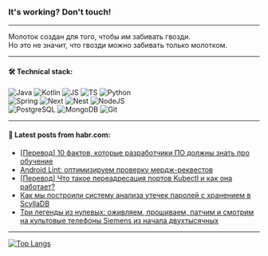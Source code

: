 ### It's working? Don't touch!

---
Молоток создан для того, чтобы им забивать гвозди. <br>
Но это не значит, что гвозди можно забивать только молотком.

---

#### 🛠️ Technical stack:

![Java](https://img.shields.io/badge/Java-informational?logo=Oracle&style=flat&logoColor=white&color=FF4500)
![Kotlin](https://img.shields.io/badge/Kotlin-informational?logo=Kotlin&style=flat&logoColor=white&color=774D97)
![JS](https://img.shields.io/badge/JS-informational?logo=javaScript&style=flat&logoColor=black&color=F7Df1E)
![TS](https://img.shields.io/badge/TypeScript-informational?logo=typeScript&style=flat&logoColor=black&color=017acc)
![Python](https://img.shields.io/badge/Python-informational?logo=Python&style=flat&logoColor=black&color=ffdd54) <br>
![Spring](https://img.shields.io/badge/SpringBoot-informational?logo=SpringBoot&style=flat&logoColor=white&color=6DB33F) 
![Next](https://img.shields.io/badge/Next.js-informational?logo=Next.js&style=flat&logoColor=white&color=3671a1)
![Nest](https://img.shields.io/badge/NestJS-informational?logo=NestJS&style=flat&logoColor=white&color=E0234E)
![NodeJS](https://img.shields.io/badge/NodeJS-informational?logo=node.js&style=flat&logoColor=white&color=70A760) <br>
![PostgreSQL](https://img.shields.io/badge/PostgreSQL-informational?logo=PostgreSQL&style=flat&logoColor=white&color=DAA520)
![MongoDB](https://img.shields.io/badge/MongoDB-informational?logo=MongoDB&style=flat&logoColor=white&color=870000)
![Git](https://img.shields.io/badge/Git-informational?logo=git&style=flat&logoColor=white&color=f74e28)

___

#### 💬 Latest posts from habr.com:

<!-- BLOG-POST-LIST:START -->
- [[Перевод] 10 фактов, которые разработчики ПО должны знать про обучение](https://habr.com/ru/companies/magnus-tech/articles/796985/?utm_source=habrahabr&utm_medium=rss&utm_campaign=796985)
- [Android Lint: оптимизируем проверку мердж-реквестов](https://habr.com/ru/companies/ru_mts/articles/797053/?utm_source=habrahabr&utm_medium=rss&utm_campaign=797053)
- [[Перевод] Что такое переадресация портов Kubectl и как она работает?](https://habr.com/ru/companies/slurm/articles/797117/?utm_source=habrahabr&utm_medium=rss&utm_campaign=797117)
- [Как мы построили систему анализа утечек паролей с хранением в ScyllaDB](https://habr.com/ru/companies/passleak/articles/796949/?utm_source=habrahabr&utm_medium=rss&utm_campaign=796949)
- [Три легенды из нулевых: оживляем, прошиваем, патчим и смотрим на культовые телефоны Siemens из начала двухтысячных](https://habr.com/ru/companies/timeweb/articles/796159/?utm_source=habrahabr&utm_medium=rss&utm_campaign=796159)
<!-- BLOG-POST-LIST:END -->

---
[![Top Langs](https://github-readme-stats-git-master-advtsetting-gmailcom.vercel.app/api/top-langs/?username=zloylis&langs_count=10&hide_title=false&title_color=e6edf3&size_weight=0.5&count_weight=0.5&layout=compact&hide_border=true&theme=dracula)](https://github.com/zloylis)

<!-- ![GitHub stats](https://github-readme-stats-git-master-advtsetting-gmailcom.vercel.app/api?username=zloylis&show_icons=true&hide_border=true&theme=dracula&hide_title=true&include_all_commits=true&count_private=true&hide=contribs&hide_rank=true) -->
